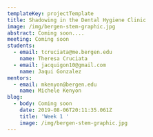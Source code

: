 ```yaml
---
templateKey: projectTemplate
title: Shadowing in the Dental Hygiene Clinic
image: /img/bergen-stem-graphic.jpg
abstract: Coming soon....
meeting: Coming soon
students:
  - email: tcruciata@me.bergen.edu
    name: Theresa Cruciata
  - email: jacquigon10@gmail.com
    name: Jaqui Gonzalez
mentors:
  - email: mkenyon@bergen.edu
    name: Michele Kenyon
blog:
  - body: Coming soon
    date: 2019-08-06T20:11:35.061Z
    title: 'Week 1 '
    image: /img/bergen-stem-graphic.jpg
---
```


